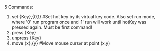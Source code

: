 5 Commands:

1. set {Key},{0,1} #Set hot key by its virtual key code. Also set run mode, where '0' run program once and '1' run will work until hotKey was pressed again. Must be first command!
2. press {Key}
3. unpress {Key}
4. move {x},{y} #Move mouse cursor at point (x,y)
